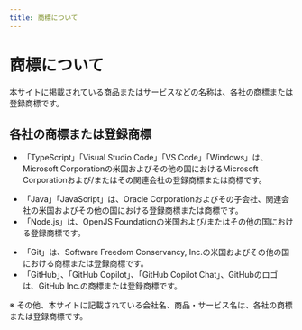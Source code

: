 ```yaml
---
title: 商標について
---
```


# 商標について

本サイトに掲載されている商品またはサービスなどの名称は、各社の商標または登録商標です。

## 各社の商標または登録商標

<!-- textlint-disable ja-technical-writing/sentence-length -->
- 「TypeScript」「Visual Studio Code」「VS Code」「Windows」は、 Microsoft Corporationの米国およびその他の国におけるMicrosoft Corporationおよび/またはその関連会社の登録商標または商標です。
<!-- textlint-enable ja-technical-writing/sentence-length -->
- 「Java」「JavaScript」は、Oracle Corporationおよびその子会社、関連会社の米国およびその他の国における登録商標または商標です。
- 「Node.js」は、OpenJS Foundationの米国および/またはその他の国における登録商標です。
<!-- textlint-disable jtf-style/1.2.1.句点(。)と読点(、) -->
- 「Git」は、Software Freedom Conservancy, Inc.の米国およびその他の国における商標または登録商標です。
- 「GitHub」、「GitHub Copilot」、「GitHub Copilot Chat」、GitHubのロゴは、GitHub Inc.の商標または登録商標です。
<!-- textlint-enable jtf-style/1.2.1.句点(。)と読点(、) -->

※ その他、本サイトに記載されている会社名、商品・サービス名は、各社の商標または登録商標です。

